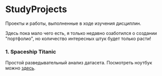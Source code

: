 # StudyProjects
Проекты и работы, выполненные в ходе изучения дисциплин. 
<p> Здесь пока мало чего есть, я только недавно озаботился о создании "портфолио", но количество интересных штук будет только расти!

### 1. Spaceship Titanic
Простой разведывательный анализ датасета. Посмотреть ноутбук можно [здесь](spaceship-titanic-practice.ipynb).
